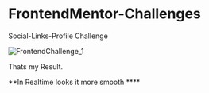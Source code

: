 # FrontendMentor-Challenges
Social-Links-Profile Challenge

![FrontendChallenge_1](https://github.com/user-attachments/assets/e4cc254b-909f-4d5c-9aff-260f79ce59e8)

Thats my Result.

**In Realtime looks it more smooth ****

